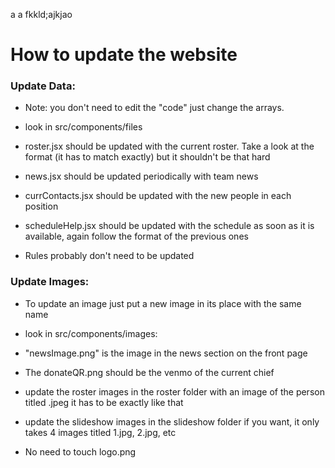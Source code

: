 a a fkkld;ajkjao
# How to update the website

### Update Data:

* Note: you don't need to edit the "code" just change the arrays. 

* look in src/components/files

* roster.jsx should be updated with the current roster. Take a look at the format (it has to match exactly) but it shouldn't be that hard

* news.jsx should be updated periodically with team news

* currContacts.jsx should be updated with the new people in each position

* scheduleHelp.jsx should be updated with the schedule as soon as it is available, again follow the format of the previous ones

* Rules probably don't need to be updated

### Update Images:

* To update an image just put a new image in its place with the same name

* look in src/components/images:

* "newsImage.png" is the image in the news section on the front page 

* The donateQR.png should be the venmo of the current chief

* update the roster images in the roster folder with an image of the person titled <lastname>.jpeg it has to be exactly like that

* update the slideshow images in the slideshow folder if you want, it only takes 4 images titled 1.jpg, 2.jpg, etc

* No need to touch logo.png
